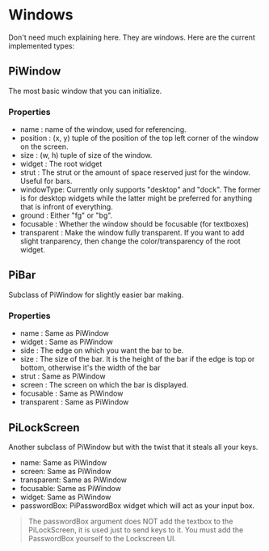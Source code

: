 
# Windows

Don't need much explaining here. They are windows. Here are the current implemented types:

## PiWindow

The most basic window that you can initialize.

### Properties
+ name : name of the window, used for referencing.
+ position : (x, y) tuple of the position of the top left corner of the window on the screen.
+ size : (w, h) tuple of size of the window.
+ widget : The root widget
+ strut : The strut or the amount of space reserved just for the window. Useful for bars.
+ windowType: Currently only supports "desktop" and "dock". The former is for desktop widgets while the latter might be preferred for anything that is infront of everything.
+ ground : Either "fg" or "bg".
+ focusable : Whether the window should be focusable (for textboxes)
+ transparent : Make the window fully transparent. If you want to add slight tranparency, then change the color/transparency of the root widget.

## PiBar

Subclass of PiWindow for slightly easier bar making.

### Properties

+ name : Same as PiWindow
+ widget : Same as PiWindow
+ side : The edge on which you want the bar to be.
+ size : The size of the bar. It is the height of the bar if the edge is top or bottom, otherwise it's the width of the bar
+ strut : Same as PiWindow
+ screen : The screen on which the bar is displayed.
+ focusable : Same as PiWindow
+ transparent : Same as PiWindow

## PiLockScreen

Another subclass of PiWindow but with the twist that it steals all your keys.

+ name: Same as PiWindow
+ screen: Same as PiWindow
+ transparent: Same as PiWindow
+ focusable: Same as PiWindow
+ widget: Same as PiWindow
+ passwordBox: PiPasswordBox widget which will act as your input box.

> The passwordBox argument does NOT add the textbox to the PiLockScreen, it is used just to send keys to it. You must add the PasswordBox yourself to the Lockscreen UI.